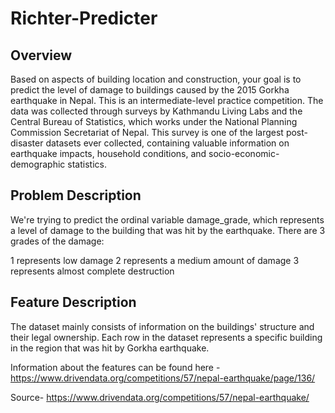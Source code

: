 # Richter-Predicter

## Overview

Based on aspects of building location and construction, your goal is to predict the level of damage to buildings caused by the 2015 Gorkha earthquake in Nepal. This is an intermediate-level practice competition. The data was collected through surveys by Kathmandu Living Labs and the Central Bureau of Statistics, which works under the National Planning Commission Secretariat of Nepal. This survey is one of the largest post-disaster datasets ever collected, containing valuable information on earthquake impacts, household conditions, and socio-economic-demographic statistics.

## Problem Description
We're trying to predict the ordinal variable damage_grade, which represents a level of damage to the building that was hit by the earthquake. There are 3 grades of the damage:

1 represents low damage
2 represents a medium amount of damage
3 represents almost complete destruction

## Feature Description
The dataset mainly consists of information on the buildings' structure and their legal ownership. Each row in the dataset represents a specific building in the region that was hit by Gorkha earthquake.

Information about the features can be found here - https://www.drivendata.org/competitions/57/nepal-earthquake/page/136/

Source- https://www.drivendata.org/competitions/57/nepal-earthquake/
